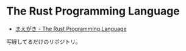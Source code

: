# The Rust Programming Language

- [まえがき - The Rust Programming Language](https://doc.rust-jp.rs/book/second-edition/)

写経してるだけのリポジトリ。
